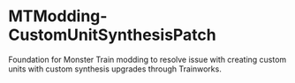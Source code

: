 # MTModding-CustomUnitSynthesisPatch
Foundation for Monster Train modding to resolve issue with creating custom units with custom synthesis upgrades through Trainworks.
